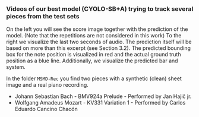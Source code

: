 ### Videos of our best model (CYOLO-SB+A) trying to track several pieces from the test sets

On the left you will see the score image together with the prediction of the model. (Note that the repetitions are not considered in this work)
To the right we visualize the last two seconds of audio. The prediction itself will be based on more than this excerpt (see Section 3.2).
The predicted bounding box for the note position is visualized in red and the actual ground truth position as a blue line. Additionally, we visualize the predicted bar and system.

In the folder `MSMD-Rec` you find two pieces with a synthetic (clean) sheet image and a real piano recording.

- Johann Sebastian Bach - BMV924a Prelude - Performed by Jan Hajič jr.
- Wolfgang Amadeus Mozart - KV331 Variation 1 - Performed by Carlos Eduardo Cancino Chacón
